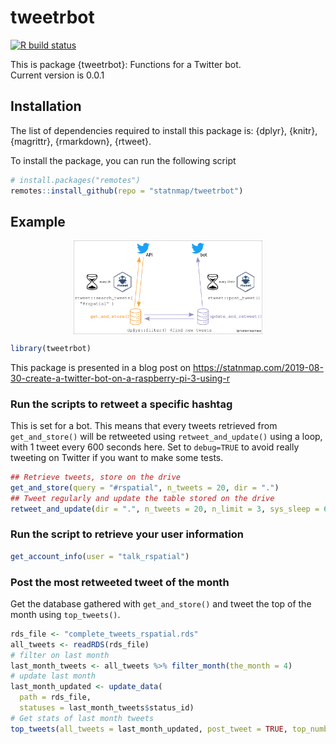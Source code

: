 
<!-- README.md is generated from README.Rmd. Please edit that file -->

# tweetrbot

<!-- badges: start -->

[![R build
status](https://github.com/statnmap/tweetrbot/workflows/R-CMD-check/badge.svg)](https://github.com/statnmap/tweetrbot/actions)
<!-- badges: end -->

<!-- description: start -->

This is package {tweetrbot}: Functions for a Twitter bot.  
Current version is 0.0.1 <!-- description: end -->

## Installation

<!-- install: start -->

The list of dependencies required to install this package is: {dplyr},
{knitr}, {magrittr}, {rmarkdown}, {rtweet}.

To install the package, you can run the following script

``` r
# install.packages("remotes")
remotes::install_github(repo = "statnmap/tweetrbot")
```

## Example

<img src="reference/figures/fig_tweetrbot_with_func.png" width="60%" style="display: block; margin: auto;" />

``` r
library(tweetrbot)
```

This package is presented in a blog post on
<https://statnmap.com/2019-08-30-create-a-twitter-bot-on-a-raspberry-pi-3-using-r>

### Run the scripts to retweet a specific hashtag

This is set for a bot. This means that every tweets retrieved from
`get_and_store()` will be retweeted using `retweet_and_update()` using a
loop, with 1 tweet every 600 seconds here. Set to `debug=TRUE` to avoid
really tweeting on Twitter if you want to make some tests.

``` r
## Retrieve tweets, store on the drive
get_and_store(query = "#rspatial", n_tweets = 20, dir = ".")
## Tweet regularly and update the table stored on the drive
retweet_and_update(dir = ".", n_tweets = 20, n_limit = 3, sys_sleep = 600, debug = TRUE)
```

### Run the script to retrieve your user information

``` r
get_account_info(user = "talk_rspatial")
```

### Post the most retweeted tweet of the month

Get the database gathered with `get_and_store()` and tweet the top of
the month using `top_tweets()`.

``` r
rds_file <- "complete_tweets_rspatial.rds"
all_tweets <- readRDS(rds_file)
# filter on last month
last_month_tweets <- all_tweets %>% filter_month(the_month = 4)
# update last month
last_month_updated <- update_data(
  path = rds_file, 
  statuses = last_month_tweets$status_id)
# Get stats of last month tweets
top_tweets(all_tweets = last_month_updated, post_tweet = TRUE, top_number = 5)
```
